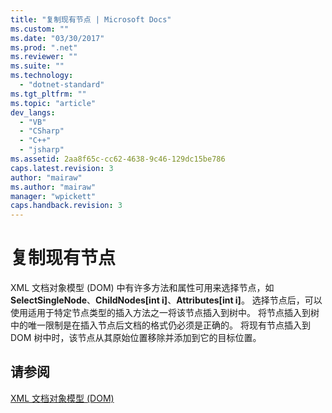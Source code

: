 ```yaml
---
title: "复制现有节点 | Microsoft Docs"
ms.custom: ""
ms.date: "03/30/2017"
ms.prod: ".net"
ms.reviewer: ""
ms.suite: ""
ms.technology: 
  - "dotnet-standard"
ms.tgt_pltfrm: ""
ms.topic: "article"
dev_langs: 
  - "VB"
  - "CSharp"
  - "C++"
  - "jsharp"
ms.assetid: 2aa8f65c-cc62-4638-9c46-129dc15be786
caps.latest.revision: 3
author: "mairaw"
ms.author: "mairaw"
manager: "wpickett"
caps.handback.revision: 3
---
```

# 复制现有节点
XML 文档对象模型 \(DOM\) 中有许多方法和属性可用来选择节点，如 **SelectSingleNode**、**ChildNodes\[int i\]**、**Attributes\[int i\]**。  选择节点后，可以使用适用于特定节点类型的插入方法之一将该节点插入到树中。  将节点插入到树中的唯一限制是在插入节点后文档的格式仍必须是正确的。  将现有节点插入到 DOM 树中时，该节点从其原始位置移除并添加到它的目标位置。  
  
## 请参阅  
 [XML 文档对象模型 \(DOM\)](../../../../docs/standard/data/xml/xml-document-object-model-dom.md)